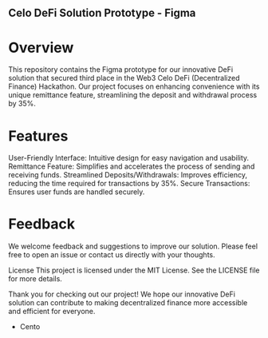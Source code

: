 
## Celo DeFi Solution Prototype - Figma
# Overview
This repository contains the Figma prototype for our innovative DeFi solution that secured third place in the Web3 Celo DeFi (Decentralized Finance) Hackathon. Our project focuses on enhancing convenience with its unique remittance feature, streamlining the deposit and withdrawal process by 35%.

# Features
User-Friendly Interface: Intuitive design for easy navigation and usability.
Remittance Feature: Simplifies and accelerates the process of sending and receiving funds.
Streamlined Deposits/Withdrawals: Improves efficiency, reducing the time required for transactions by 35%.
Secure Transactions: Ensures user funds are handled securely.

# Feedback
We welcome feedback and suggestions to improve our solution. Please feel free to open an issue or contact us directly with your thoughts.

License
This project is licensed under the MIT License. See the LICENSE file for more details.

Thank you for checking out our project! We hope our innovative DeFi solution can contribute to making decentralized finance more accessible and efficient for everyone.

- Cento



